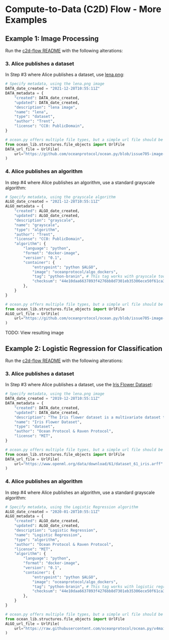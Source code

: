 <!--
Copyright 2022 Ocean Protocol Foundation
SPDX-License-Identifier: Apache-2.0
-->

# Compute-to-Data (C2D) Flow - More Examples

## Example 1: Image Processing

Run the [c2d-flow README](https://github.com/oceanprotocol/ocean.py/blob/v4main/READMEs/c2d-flow.md)
with the following alterations:

### 3. Alice publishes a dataset

In Step #3 where Alice publishes a dataset, use [lena.png](https://en.wikipedia.org/wiki/Lenna):

```python
# Specify metadata, using the lena.png image
DATA_date_created = "2021-12-28T10:55:11Z"
DATA_metadata = {
    "created": DATA_date_created,
    "updated": DATA_date_created,
    "description": "lena image",
    "name": "lena",
    "type": "dataset",
    "author": "Trent",
    "license": "CC0: PublicDomain",
}

# ocean.py offers multiple file types, but a simple url file should be enough for this example
from ocean_lib.structures.file_objects import UrlFile
DATA_url_file = UrlFile(
    url="https://github.com/oceanprotocol/ocean.py/blob/issue705-image-processing-c2d-example/tests/resources/images/lena.png"
)
```

### 4. Alice publishes an algorithm

In step #4 where Alice publishes an algorithm, use a standard grayscale algorithm:

```python
# Specify metadata, using the grayscale algorithm
ALGO_date_created = "2021-12-28T10:55:11Z"
ALGO_metadata = {
    "created": ALGO_date_created,
    "updated": ALGO_date_created,
    "description": "grayscale",
    "name": "grayscale",
    "type": "algorithm",
    "author": "Trent",
    "license": "CC0: PublicDomain",
    "algorithm": {
        "language": "python",
        "format": "docker-image",
        "version": "0.1",
        "container": {
            "entrypoint": "python $ALGO",
            "image": "oceanprotocol/algo_dockers",
            "tag": "python-branin", # This tag works with grayscale too
            "checksum": "44e10daa6637893f4276bb8d7301eb35306ece50f61ca34dcab550",
        },
    }
}

# ocean.py offers multiple file types, but a simple url file should be enough for this example
from ocean_lib.structures.file_objects import UrlFile
ALGO_url_file = UrlFile(
    url="https://github.com/oceanprotocol/ocean.py/blob/issue705-image-processing-c2d-example/tests/resources/algorithms/grayscale.py"
)
```


TODO: View resulting image

## Example 2: Logistic Regression for Classification

Run the [c2d-flow README](https://github.com/oceanprotocol/ocean.py/blob/v4main/READMEs/c2d-flow.md)
with the following alterations:

### 3. Alice publishes a dataset

In Step #3 where Alice publishes a dataset, use the [Iris Flower Dataset](https://en.wikipedia.org/wiki/Iris_flower_data_set):

```python
# Specify metadata, using the lena.png image
DATA_date_created = "2019-12-28T10:55:11Z"
DATA_metadata = {
    "created": DATA_date_created,
    "updated": DATA_date_created,
    "description": "The Iris flower dataset is a multivariate dataset to train classification algorithms",
    "name": "Iris Flower Dataset",
    "type": "dataset",
    "author": "Ocean Protocol & Raven Protocol",
    "license": "MIT",
}

# ocean.py offers multiple file types, but a simple url file should be enough for this example
from ocean_lib.structures.file_objects import UrlFile
DATA_url_file = UrlFile(
    url="https://www.openml.org/data/download/61/dataset_61_iris.arff"
)
```

### 4. Alice publishes an algorithm

In step #4 where Alice publishes an algorithm, use a standard grayscale algorithm:

```python
# Specify metadata, using the Logistic Regression algorithm
ALGO_date_created = "2020-01-28T10:55:11Z"
ALGO_metadata = {
    "created": ALGO_date_created,
    "updated": ALGO_date_created,
    "description": "Logistic Regression",
    "name": "Logistic Regression",
    "type": "algorithm",
    "author": "Ocean Protocol & Raven Protocol",
    "license": "MIT",
    "algorithm": {
        "language": "python",
        "format": "docker-image",
        "version": "0.1",
        "container": {
            "entrypoint": "python $ALGO",
            "image": "oceanprotocol/algo_dockers",
            "tag": "python-branin", # This tag works with logistic regression too
            "checksum": "44e10daa6637893f4276bb8d7301eb35306ece50f61ca34dcab550",
        },
    }
}

# ocean.py offers multiple file types, but a simple url file should be enough for this example
from ocean_lib.structures.file_objects import UrlFile
ALGO_url_file = UrlFile(
    url="https://raw.githubusercontent.com/oceanprotocol/ocean.py/v4main/tests/resources/algorithms/grayscale.py"
)
```
